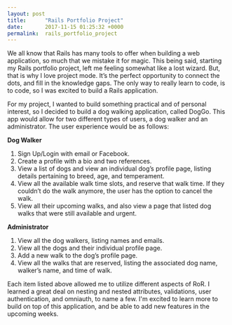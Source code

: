 ```yaml
---
layout: post
title:      "Rails Portfolio Project"
date:       2017-11-15 01:25:32 +0000
permalink:  rails_portfolio_project
---
```



We all know that Rails has many tools to offer when building a web application, so much that we mistake it for magic. This being said, starting my Rails portfolio project, left me feeling somewhat like a lost wizard. But, that is why I love project mode. It’s the perfect opportunity to connect the dots, and fill in the knowledge gaps. The only way to really learn to code, is to code, so I was excited to build a Rails application. 

For my project, I wanted to build something practical and of personal interest, so I decided to build a dog walking application, called DogGo. This app would allow for two different types of users, a dog walker and an administrator. The user experience would be as follows: 


**Dog Walker**
1. Sign Up/Login with email or Facebook.
2. Create a profile with a bio and two references.
3. View a list of dogs and view an individual dog’s profile page, listing details pertaining to breed, age, and temperament.
4. View all the available walk time slots,  and reserve that walk time. If they couldn’t do the walk anymore, the user has the option to cancel the walk. 
5. View all their upcoming walks, and also view a page that listed dog walks that were still available and urgent. 

**Administrator** 
1. View all the dog walkers, listing names and emails.
2. View all the dogs and their individual profile page. 
2. Add a new walk to the dog’s profile page.
3. View all the walks that are reserved, listing the associated dog name, walker’s name, and time of walk.

Each item listed above allowed me to utilize different aspects of RoR. I learned a great deal on nesting and nested attributes, validations, user authentication, and omniauth, to name a few. I'm excited to learn more to build on top of this application, and be able to add new features in the upcoming weeks. 

